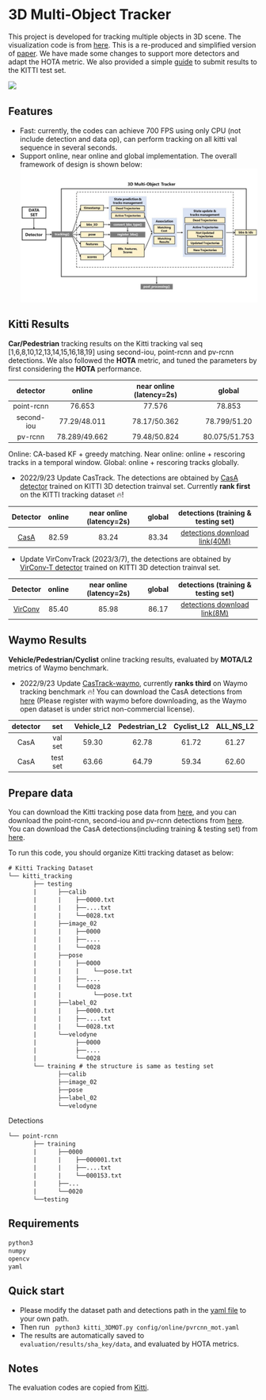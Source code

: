 
# 3D Multi-Object Tracker
This project is developed for tracking multiple objects in 3D scene. The visualization code is from
[here](https://github.com/hailanyi/3D-Detection-Tracking-Viewer). This is a re-produced and simplified version of [paper](https://ieeexplore.ieee.org/abstract/document/9352500). We have made some changes to support more detectors and adapt the HOTA metric.
We also provided a simple [guide](https://github.com/hailanyi/3D-Multi-Object-Tracker/blob/master/doc/submit.md) to submit results to the KITTI test set. 

![](./doc/demo.gif)

## Features
* Fast: currently, the codes can achieve 700 FPS using only CPU (not include detection and data op), can perform tracking 
on all kitti val sequence in several seconds. 
* Support online, near online and global implementation. 
The overall framework of design is shown below:
![](./doc/framework.jpg)

## Kitti Results
**Car/Pedestrian** tracking results on the Kitti tracking val seq [1,6,8,10,12,13,14,15,16,18,19] 
using second-iou, point-rcnn and pv-rcnn detections. We also followed the **HOTA** metric, and tuned the parameters by first 
considering the **HOTA** performance. 

|detector|online|near online (latency=2s)|global|
|:---:|:---:|:---:|:---:|
|point-rcnn|76.653|77.576|78.853|
|second-iou|77.29/48.011|78.17/50.362|78.799/51.20|
|pv-rcnn|78.289/49.662|79.48/50.824|80.075/51.753|

 Online: CA-based KF + greedy matching. 
 Near online: online + rescoring tracks in a temporal window.
 Global: online + rescoring tracks globally.
 
 * 2022/9/23 Update CasTrack. The detections are obtained by [CasA detector](https://github.com/hailanyi/CasA) trained on KITTI 3D detection trainval set. Currently **rank first** on the KITTI tracking dataset :fire:!

|Detector|online|near online (latency=2s)|global|detections (training & testing set)|
|:---:|:---:|:---:|:---:|:---:|
|[CasA](https://github.com/hailanyi/CasA)|82.59|83.24|83.34| [detections download link(40M)](https://drive.google.com/file/d/1LaousWNTldOV1IhdcGDRM_UGi5BFWDoN/view?usp=sharing)
 
 * Update VirConvTrack (2023/3/7), the detections are obtained by [VirConv-T detector](https://github.com/hailanyi/VirConv) trained on KITTI 3D detection trainval set.

|Detector|online|near online (latency=2s)|global|detections (training & testing set)|
|:---:|:---:|:---:|:---:|:---:|
|[VirConv](https://github.com/hailanyi/VirConv)|85.40|85.98|86.17| [detections download link(8M)](https://drive.google.com/file/d/1i-SM3RWYLzdXTGRnhjTI7vwkk2CHbh7b/view?usp=sharing)
 
## Waymo Results
**Vehicle/Pedestrian/Cyclist** online tracking results, evaluated by **MOTA/L2** metrics of Waymo benchmark. 

* 2022/9/23  Update [CasTrack-waymo](https://github.com/hailanyi/CasTrack-waymo), currently **ranks third** on Waymo tracking benchmark :fire:! You can download the CasA detections from [here](https://drive.google.com/file/d/1xDTXrKf3azvW0m6e3xMV1PluICRDstPk/view?usp=sharing)
(Please register with waymo before downloading, as the Waymo open dataset is under strict non-commercial license).

|detector|set|Vehicle_L2|Pedestrian_L2|Cyclist_L2| ALL_NS_L2 |
|:---:|:---:|:---:|:---:|:---:|:---:|
|CasA|val set|59.30|62.78|61.72|61.27|
|CasA|test set|63.66|64.79|59.34|62.60|
 
## Prepare data 
You can download the Kitti tracking pose data from [here](https://drive.google.com/drive/folders/1Vw_Mlfy_fJY6u0JiCD-RMb6_m37QAXPQ?usp=sharing), and
you can download the point-rcnn, second-iou and pv-rcnn detections from [here](https://drive.google.com/file/d/1zVWFGwRqF_CBP4DFJJa4nBcu-z6kpF1R/view?usp=sharing).
You can download the CasA detections(including training & testing set) from [here](https://drive.google.com/file/d/1LaousWNTldOV1IhdcGDRM_UGi5BFWDoN/view?usp=sharing).

To run this code, you should organize Kitti tracking dataset as below:
```
# Kitti Tracking Dataset       
└── kitti_tracking
       ├── testing 
       |      ├──calib
       |      |    ├──0000.txt
       |      |    ├──....txt
       |      |    └──0028.txt
       |      ├──image_02
       |      |    ├──0000
       |      |    ├──....
       |      |    └──0028
       |      ├──pose
       |      |    ├──0000
       |      |    |    └──pose.txt
       |      |    ├──....
       |      |    └──0028
       |      |         └──pose.txt
       |      ├──label_02
       |      |    ├──0000.txt
       |      |    ├──....txt
       |      |    └──0028.txt
       |      └──velodyne
       |           ├──0000
       |           ├──....
       |           └──0028      
       └── training # the structure is same as testing set
              ├──calib
              ├──image_02
              ├──pose
              ├──label_02
              └──velodyne 
```
Detections
```
└── point-rcnn
       ├── training
       |      ├──0000
       |      |    ├──000001.txt
       |      |    ├──....txt
       |      |    └──000153.txt
       |      ├──...
       |      └──0020
       └──testing 
```

## Requirements
```
python3
numpy
opencv
yaml
```

## Quick start
* Please modify the dataset path and detections path in the [yaml file](./config/online/pvrcnn_mot.yaml) 
to your own path.
* Then run ``` python3 kitti_3DMOT.py config/online/pvrcnn_mot.yaml``` 
* The results are automatically saved to ```evaluation/results/sha_key/data```, and 
evaluated by HOTA metrics.

## Notes
The evaluation codes are copied from [Kitti](https://github.com/JonathonLuiten/TrackEval).
